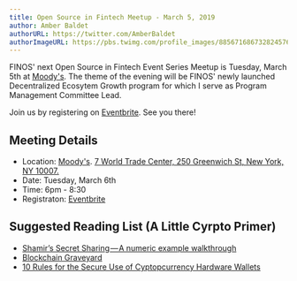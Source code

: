```yaml
---
title: Open Source in Fintech Meetup - March 5, 2019
author: Amber Baldet
authorURL: https://twitter.com/AmberBaldet
authorImageURL: https://pbs.twimg.com/profile_images/885671686732824576/qVY8Zii8_400x400.jpg
---
```


FINOS' next Open Source in Fintech Event Series Meetup is Tuesday, March 5th at [Moody's](https://www.moodys.com/). The theme of the evening will be FINOS' newly launched Decentralized Ecosytem Growth program for which I serve as Program Management Committee Lead. 

Join us by registering on [Eventbrite](https://www.eventbrite.com/e/open-source-in-fintech-event-series-march-2019-tickets-56667849062). See you there!

## Meeting Details
* Location: [Moody's](https://www.moodys.com/). [7 World Trade Center, 250 Greenwich St, New York, NY 10007.](https://www.google.com/maps/place/Moody's+Investors+Service/@40.7134128,-74.01412,17z/data=!3m1!4b1!4m5!3m4!1s0x89c2590288e227f3:0x5f159547e8575f2!8m2!3d40.7134088!4d-74.011926)
* Date: Tuesday, March 6th
* Time: 6pm - 8:30
* Registraton: [Eventbrite](https://www.eventbrite.com/e/open-source-in-fintech-event-series-march-2019-tickets-56667849062)


## Suggested Reading List (A Little Cyrpto Primer)
* [Shamir’s Secret Sharing — A numeric example walkthrough](https://medium.com/@apogiatzis/shamirs-secret-sharing-a-numeric-example-walkthrough-a59b288c34c4)
* [Blockchain Graveyard](https://magoo.github.io/Blockchain-Graveyard/)
* [10 Rules for the Secure Use of Cyptopcurrency Hardware Wallets](https://blog.trailofbits.com/2018/11/27/10-rules-for-the-secure-use-of-cryptocurrency-hardware-wallets/)